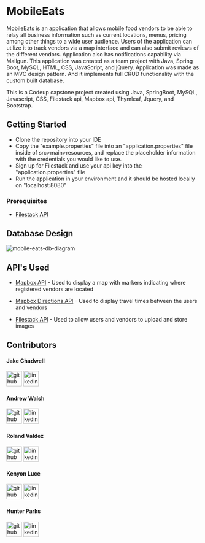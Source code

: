 # MobileEats

[MobileEats](https://mobileeats.app) is an application that allows mobile food vendors to be able to relay all business information such as current locations, menus, pricing among other things to a wide user audience. Users of the application can utilize it to track vendors via a map interface and can also submit reviews of the different vendors. Application also has notifications capability via Mailgun. This application was created as a team project with Java, Spring Boot, MySQL, HTML, CSS, JavaScript, and jQuery. Application was made as an MVC design pattern. And it implements full CRUD functionality with the custom built database.

This is a Codeup capstone project created using Java, SpringBoot, MySQL, Javascript, CSS, Filestack api, Mapbox api, Thymleaf, Jquery, and Bootstrap.

## Getting Started
<ul>
  <li>Clone the repository into your IDE</li>
  <li>Copy the "example.properties" file into an "application.properties" file inside of src>main>resources, and replace the placeholder information with the credentials you would like to use.</li>
  <li>Sign up for Filestack and use your api key into the "application.properties" file</li>
  <li>Run the application in your environment and it should be hosted locally on "localhost:8080"</li>
</ul>

### Prerequisites

- [Filestack API](https://www.filestack.com)

## Database Design

![mobile-eats-db-diagram](https://user-images.githubusercontent.com/78042230/124989290-9e952e80-e004-11eb-998e-1e88c64c0f6d.PNG)

## API's Used

  - [Mapbox API](https://docs.mapbox.com/mapbox-gl-js/api/) - Used to display a map with markers indicating where registered vendors are located
  
  - [Mapbox Directions API](https://docs.mapbox.com/api/navigation/directions/) - Used to display travel times between the users and vendors
  
  - [Filestack API](https://www.filestack.com) - Used to allow users and vendors to upload and store images

## Contributors

#### Jake Chadwell
[<img src='https://cdn.jsdelivr.net/npm/simple-icons@3.0.1/icons/github.svg' alt='github' height='40'>](https://github.com/jakechadwell)  [<img src='https://cdn.jsdelivr.net/npm/simple-icons@3.0.1/icons/linkedin.svg' alt='linkedin' height='40'>](https://www.linkedin.com/in/jakechadwell)  
<!-- - [Github](https://github.com/jakechadwell) 
- [LinkedIn](https://www.linkedin.com/in/jakechadwell) -->


#### Andrew Walsh
[<img src='https://cdn.jsdelivr.net/npm/simple-icons@3.0.1/icons/github.svg' alt='github' height='40'>](https://github.com/andrew-walsh-dev)  [<img src='https://cdn.jsdelivr.net/npm/simple-icons@3.0.1/icons/linkedin.svg' alt='linkedin' height='40'>](https://www.linkedin.com/in/andrew-walsh-dev)  
<!-- - [Github](https://github.com/andrew-walsh-dev) 
- [LinkedIn](https://www.linkedin.com/in/andrew-walsh-dev) -->


#### Roland Valdez
[<img src='https://cdn.jsdelivr.net/npm/simple-icons@3.0.1/icons/github.svg' alt='github' height='40'>](https://github.com/roland-valdez)  [<img src='https://cdn.jsdelivr.net/npm/simple-icons@3.0.1/icons/linkedin.svg' alt='linkedin' height='40'>](https://www.linkedin.com/in/roland-valdez)  
<!-- - [Github](https://github.com/roland-valdez) 
- [LinkedIn](https://www.linkedin.com/in/roland-valdez) -->


#### Kenyon Luce
[<img src='https://cdn.jsdelivr.net/npm/simple-icons@3.0.1/icons/github.svg' alt='github' height='40'>](https://github.com/kenyon-luce)  [<img src='https://cdn.jsdelivr.net/npm/simple-icons@3.0.1/icons/linkedin.svg' alt='linkedin' height='40'>](https://www.linkedin.com/in/kenyon-luce)  
<!-- - [Github](https://github.com/kenyon-luce) 
- [LinkedIn](https://www.linkedin.com/in/kenyon-luce) -->


#### Hunter Parks
[<img src='https://cdn.jsdelivr.net/npm/simple-icons@3.0.1/icons/github.svg' alt='github' height='40'>](https://github.com/hunter-parks)  [<img src='https://cdn.jsdelivr.net/npm/simple-icons@3.0.1/icons/linkedin.svg' alt='linkedin' height='40'>](https://www.linkedin.com/in/hunter-parks-752b20212)  
<!-- - [Github](https://github.com/hunter-parks) 
- [LinkedIn](https://www.linkedin.com/in/hunter-parks-752b20212) -->

